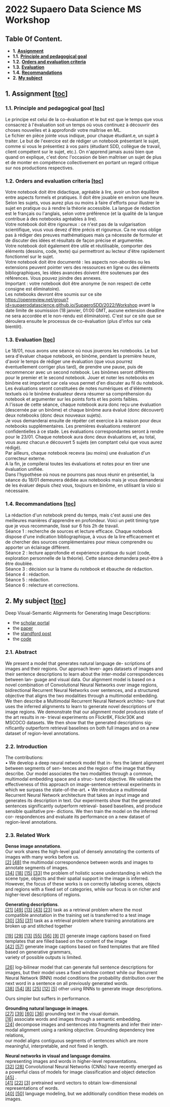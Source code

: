 # 2022 Supaero Data Science MS Workshop

## Table Of Content.
- **1.** [**Assignment**](#1-assignment-toc)
- **1.1.** [**Principle and pedagogical goal**](#11-principle-and-pedagogical-goal-toc)
- **1.2.** [**Orders and evaluation criteria**](#12-orders-and-evaluation-criteria-toc)
- **1.3.** [**Evaluation**](#13-evaluation-toc)
- **1.4.** [**Recommandations**](#14-recommandations-toc)
- **2.** [**My subject**](#2-my-subject-toc)

## 1. Assignment [[toc](#table-of-content)]
### 1.1. Principle and pedagogical goal [[toc](#table-of-content)]
Le principe est celui de la co-évaluation et le but est que le temps que vous consacrez à l'évaluation soit un temps où vous continuez à découvrir des choses nouvelles et à approfondir votre maîtrise en ML.  
Le fichier en pièce jointe vous indique, pour chaque étudiant.e, un sujet à traiter. Le but de l'exercice est de rédiger un notebook présentant le sujet, comme si vous le présentiez à vos pairs (étudiant SDD, collègue de travail, client compétent sur le sujet, etc.). On n'apprend jamais aussi bien que quand on explique, c'est donc l'occasion de bien maîtriser un sujet de plus et de monter en compétence collectivement en portant un regard critique sur nos productions respectives.

### 1.2. Orders and evaluation criteria [[toc](#table-of-content)]
Votre notebook doit être didactique, agréable à lire, avoir un bon équilibre entre aspects formels et pratiques. Il doit être jouable en environ une heure. Selon les sujets, vous aurez plus ou moins à faire d'efforts pour illustrer le sujet en pratique ou à rendre la théorie accessible. La langue de rédaction est le français ou l'anglais, selon votre préférence (et la qualité de la langue contribue à des notebooks agréables à lire).  
Votre notebook doit être rigoureux : ce n'est pas de la vulgarisation scientifique, vous vous devez d'être précis et rigoureux. Ca ne vous oblige pas à rédiger des preuves mathématiques mais ça nécessite de formuler et de discuter des idées et résultats de façon précise et argumentée.  
Votre notebook doit également être utile et réutilisable, comporter des éléments (dessins, code, texte) qui permettront au lecteur d'être rapidement fonctionnel sur le sujet.  
Votre notebook doit être documenté : les aspects non-abordés ou les extensions peuvent pointer vers des ressources en ligne ou des éléments bibliographiques, les idées avancées doivent être soutenues par des références. Vous pouvez joindre des annexes.  
Important : votre notebook doit être anonyme (le non respect de cette consigne est éliminatoire).  
Les notebooks devront être soumis sur ce site https://openreview.net/group?id=supaerodatascience.github.io/SupaeroSDD/2022/Workshop avant la date limite de soumission (18 janvier, 01:00 GMT, aucune extension deadline ne sera accordée et le non-rendu est éliminatoire). C'est sur ce site que se déroulera ensuite le processus de co-évaluation (plus d'infos sur cela bientôt).  

### 1.3. Evaluation [[toc](#table-of-content)]
Le 18/01, nous avons une séance où nous jouerons les notebooks. Le but sera d'évaluer chaque notebook, en binôme, pendant la première heure, d'avoir le temps de rédiger une évaluation (que vous pourrez éventuellement corriger plus tard), de prendre une pause, puis de recommencer avec un second notebook. Les binômes seront différents pour le premier et le second notebook. Jouer et noter les notebooks en binôme est important car cela vous permet d'en discuter au fil du notebook. Les évaluations seront constituées de notes numériques et d'éléments textuels où le binôme évaluateur devra résumer sa compréhension du notebook et argumenter sur les points forts et les points faibles.  
A l'issue de cette séance, chaque notebook aura donc reçu une évaluation (descernée par un binôme) et chaque binôme aura évalué (donc découvert) deux notebooks (donc deux nouveaux sujets).  
Je vous demanderai ensuite de répéter cet exercice à la maison pour deux notebooks supplémentaires. Les premières évaluations resteront confidentielles à ce stade. Les évaluations correspondantes seront à rendre pour le 23/01. Chaque notebook aura donc deux évaluations et, au total, vous aurez chacun.e découvert 5 sujets (en comptant celui que vous aurez rédigé).  
Par ailleurs, chaque notebook recevra (au moins) une évaluation d'un correcteur externe.  
A la fin, je compilerai toutes les évaluations et notes pour en tirer une évaluation unifiée.  
Dans l'hypothèse où nous ne pourrons pas nous réunir en présentiel, la séance du 18/01 demeurera dédiée aux notebooks mais je vous demanderai de les évaluer depuis chez vous, toujours en binôme, en utilisant la visio si nécessaire.  

### 1.4. Recommandations [[toc](#table-of-content)]
La rédaction d'un notebook prend du temps, mais c'est aussi une des meilleures manières d'apprendre en profondeur. Voici un petit timing type que je vous recommande, lissé sur 6 fois 2h de travail.  
Séance 1 : recherche de sources et lecture efficace. Chaque notebook dispose d'une indication bibliographique, à vous de la lire efficacement et de chercher des sources complémentaires pour mieux comprendre ou apporter un éclairage différent.  
Séance 2 : lecture approfondie et expérience pratique du sujet (code, exploration personnelle de la théorie). Cette séance demandera peut-être à être doublée.  
Séance 3 : décision sur la trame du notebook et ébauche de rédaction.  
Séance 4 : rédaction.  
Séance 5 : rédaction.  
Séance 6 : relecture et corrections.  

## 2. My subject [[toc](#table-of-content)]
Deep Visual-Semantic Alignments for Generating Image Descriptions:
- the [scholar portal][karpathy2015deep-portal]
- the [paper][karpathy2015deep]
- the [standford post][karpathy2015deep-blog]
- the [code][karpathy2015deep-code]

### 2.1. Abstract
We present a model that generates natural language de-
scriptions of images and their regions. Our approach lever-
ages datasets of images and their sentence descriptions to
learn about the inter-modal correspondences between lan-
guage and visual data. Our alignment model is based on a
novel combination of Convolutional Neural Networks over
image regions, bidirectional Recurrent Neural Networks
over sentences, and a structured objective that aligns the
two modalities through a multimodal embedding. We then
describe a Multimodal Recurrent Neural Network architec-
ture that uses the inferred alignments to learn to generate
novel descriptions of image regions. We demonstrate that
our alignment model produces state of the art results in re-
trieval experiments on Flickr8K, Flickr30K and MSCOCO
datasets. We then show that the generated descriptions sig-
nificantly outperform retrieval baselines on both full images
and on a new dataset of region-level annotations.

### 2.2. Introduction
The contributions:  
• We develop a deep neural network model that in-
  fers the latent alignment between segments of sen-
  tences and the region of the image that they describe.
  Our model associates the two modalities through a
  common, multimodal embedding space and a struc-
  tured objective. We validate the effectiveness of this
  approach on image-sentence retrieval experiments in
  which we surpass the state-of-the-art.
• We introduce a multimodal Recurrent Neural Network
  architecture that takes an input image and generates
  its description in text. Our experiments show that the
  generated sentences significantly outperform retrieval-
  based baselines, and produce sensible qualitative pre-
  dictions. We then train the model on the inferred cor-
  respondences and evaluate its performance on a new
  dataset of region-level annotations.

### 2.3. Related Work
**Dense image annotations**.  
Our work shares the high-level goal of densely annotating the contents of images with many works before us.  
[\[2\]][2] [\[48\]][48] the multimodal correspondence between words and images to annotate segments of images.  
[\[34\]][34] [\[18\]][18] [\[15\]][15] [\[33\]][33] the problem of holistic scene understanding in which the scene type, objects and their spatial support in the image is inferred.  
However, the focus of these works is on correctly labeling scenes, objects and regions with a fixed set of categories, while our focus is on richer and higher-level descriptions of regions.  

**Generating descriptions**.  
[\[21\]][21] [\[49\]][49] [\[13\]][13] [\[43\]][43] [\[23\]][23] task as a retrieval problem where the most compatible annotation in the training set is transferred to a test image  
[\[30\]][30] [\[35\]][35] [\[31\]][31] task as a retrieval problem where training annotations are broken up and stitched together   

[\[19\]][19] [\[29\]][29] [\[13\]][13] [\[55\]][55] [\[56\]][56] [\[9\]][9] [\[1\]][1] generate image captions based on fixed templates that are filled based on the content of the image  
[\[42\]][42] [\[57\]][57] generate image captions based on fixed templates that are filled based on generative grammars,  
variety of possible outputs is limited.  

[\[26\]][26] log-bilinear model that can generate full sentence descriptions for images, but their model uses a fixed window context while our Recurrent Neural Network (RNN) model conditions the probability distribution over the next word in a sentence on all previously generated words.  
[\[38\]][38] [\[54\]][54] [\[8\]][8] [\[25\]][25] [\[12\]][12] [\[5\]][5] other using RNNs to generate image descriptions.  
  
Ours simpler but suffers in performance.  

**Grounding natural language in images**.  
[\[27\]][27] [\[39\]][39] [\[60\]][60] [\[36\]][36] grounding text in the visual domain.  
[\[16\]][16] associate words and images through a semantic embedding.  
[\[24\]][24] decompose images and sentences into fragments and infer their inter-modal alignment using a ranking objective. Grounding dependency tree relations,  
our model aligns contiguous segments of sentences which are more meaningful, interpretable, and not fixed in length.  

**Neural networks in visual and language domains**.  
representing images and words in higher-level representations.  
[\[32\]][32] [\[28\]][28] Convolutional Neural Networks (CNNs) have recently emerged as a powerful class of models for image classification and object detection [\[45\]][45] .  
[\[41\]][41] [\[22\]][22] [\[3\]][3] pretrained word vectors to obtain low-dimensional representations of words.  
[\[40\]][40] [\[50\]][50] language modeling, but we additionally condition these models on images.  

[karpathy2015deep-portal]:   https://scholar.google.com/scholar?hl=fr&as_sdt=0%2C5&q=Deep+Visual-Semantic+Alignments+for+Generating+Image+Descriptions&btnG= 
[karpathy2015deep]:          https://www.cv-foundation.org/openaccess/content_cvpr_2015/papers/Karpathy_Deep_Visual-Semantic_Alignments_2015_CVPR_paper.pdf 
[karpathy2015deep-blog]:     https://cs.stanford.edu/people/karpathy/deepimagesent/ 
[karpathy2015deep-code]:     https://github.com/karpathy/neuraltalk 
[karpathy2015deep-tmpvideo]: https://www.youtube.com/watch?v=e-WB4lfg30M

<!-- all the references from the paper -->
[1]: https://scholar.google.com/scholar?hl=fr&as_sdt=0%2C5&q=Video+in+sentences+out.&btnG=
[2]: https://scholar.google.com/scholar?hl=fr&as_sdt=0%2C5&q=Matching+words+and+pictures.&btnG=
[3]: https://scholar.google.com/scholar?hl=fr&as_sdt=0%2C5&q=Neural+probabilistic+language+models.&btnG=
[4]: https://scholar.google.com/scholar?hl=fr&as_sdt=0%2C5&q=Microsoft+coco+captions:+Data+collection+and+evaluation+server.&btnG=
[5]: https://scholar.google.com/scholar?hl=fr&as_sdt=0%2C5&q=Learning+a+recurrent+visual+representation+for+image+caption+generation.&btnG=
[6]: https://scholar.google.com/scholar?hl=fr&as_sdt=0%2C5&q=Imagenet:+A+large-scale+hierarchical+image+database.&btnG=
[7]: https://scholar.google.com/scholar?hl=fr&as_sdt=0%2C5&q=Language-specific+translation+evaluation+for+any+target+language.&btnG=
[8]: https://scholar.google.com/scholar?hl=fr&as_sdt=0%2C5&q=Long-term+recurrent+convolutional+networks+for+visual+recognition+and+description.&btnG=
[9]: https://scholar.google.com/scholar?hl=fr&as_sdt=0%2C5&q=Image+description+using+visual+dependency+representations.&btnG=
[10]: https://scholar.google.com/scholar?hl=fr&as_sdt=0%2C5&q=Finding+structure+in+time.&btnG=
[11]: https://scholar.google.com/scholar?hl=fr&as_sdt=0%2C5&q=The+pascal+visual+object+classes+(voc)+challenge.&btnG=
[12]: https://scholar.google.com/scholar?hl=fr&as_sdt=0%2C5&q=From+captions+to+visual+concepts+and+back.&btnG=
[13]: https://scholar.google.com/scholar?hl=fr&as_sdt=0%2C5&q=Every+picture+tells+a+story:+Generating+sentences+from+images.&btnG=
[14]: https://scholar.google.com/scholar?hl=fr&as_sdt=0%2C5&q=What+do+weperceive+in+a+glance+of+a+real-world+scene?&btnG=
[15]: https://scholar.google.com/scholar?hl=fr&as_sdt=0%2C5&q=A+sentence+is+worth+athousand+pixels.&btnG=
[16]: https://scholar.google.com/scholar?hl=fr&as_sdt=0%2C5&q=Devise:+A+deep+visual-semantic+embedding+model.&btnG=
[17]: https://scholar.google.com/scholar?hl=fr&as_sdt=0%2C5&q=Rich+feature+hierarchies+for+accurate+object+detection+and+semantic+segmentation.&btnG=
[18]: https://scholar.google.com/scholar?hl=fr&as_sdt=0%2C5&q=Decomposing+a+scene+into+geometric+and+semantically+consistent+regions.&btnG=
[19]: https://scholar.google.com/scholar?hl=fr&as_sdt=0%2C5&q=From+image+annotation+to+image+description.&btnG=
[20]: https://scholar.google.com/scholar?hl=fr&as_sdt=0%2C5&q=Long+short-term+memory.Neural+computation,&btnG=
[21]: https://scholar.google.com/scholar?hl=fr&as_sdt=0%2C5&q=Framing+image+description+as+a+ranking+task:+data,+models+and+evaluation+metrics.&btnG=
[22]: https://scholar.google.com/scholar?hl=fr&as_sdt=0%2C5&q=Glove:+Global+vectors+for+word+representation.&btnG=
[23]: https://scholar.google.com/scholar?hl=fr&as_sdt=0%2C5&q=Learning+cross-modality+similarity+for+multinomial+data.&btnG=
[24]: https://scholar.google.com/scholar?hl=fr&as_sdt=0%2C5&q=Deep+fragment+embeddings+for+bidirectional+image+sentence+mapping.&btnG=
[25]: https://scholar.google.com/scholar?hl=fr&as_sdt=0%2C5&q=Unifying+visual-semantic+embeddings+with+multimodal+neural+language+models.&btnG=
[26]: https://scholar.google.com/scholar?hl=fr&as_sdt=0%2C5&q=Multimodal+neural+language+models.&btnG=
[27]: https://scholar.google.com/scholar?hl=fr&as_sdt=0%2C5&q=What+are+you+talking+about?+text-to-image+coreference.&btnG=
[28]: https://scholar.google.com/scholar?hl=fr&as_sdt=0%2C5&q=Imagenet+classification+with+deep+convolutional+neural+networks.&btnG=
[29]: https://scholar.google.com/scholar?hl=fr&as_sdt=0%2C5&q=Baby+talk:+Understanding+and+generating+simple+image+descriptions.&btnG=
[30]: https://scholar.google.com/scholar?hl=fr&as_sdt=0%2C5&q=Collective+generation+of+natural+image+descriptions.&btnG=
[31]: https://scholar.google.com/scholar?hl=fr&as_sdt=0%2C5&q=Composition+and+compression+of+trees+for+image+descriptions.&btnG=
[32]: https://scholar.google.com/scholar?hl=fr&as_sdt=0%2C5&q=Gradient-based+learning+applied+to+document+recognition.&btnG=
[33]: https://scholar.google.com/scholar?hl=fr&as_sdt=0%2C5&q=What,+where+and+who?+classifying+events+by+scene+and+object+recognition.&btnG=
[34]: https://scholar.google.com/scholar?hl=fr&as_sdt=0%2C5&q=Towards+total+scene+understanding:+Classification,+annotation+and+segmentation+in+an+automatic+framework.&btnG=
[35]: https://scholar.google.com/scholar?hl=fr&as_sdt=0%2C5&q=Composing+simple+image+descriptions+using+webscale+n-grams.&btnG=
[36]: https://scholar.google.com/scholar?hl=fr&as_sdt=0%2C5&q=Visual+semanticsearch:+Retrieving+videos+via+complex+textual+queries.&btnG=
[37]: https://scholar.google.com/scholar?hl=fr&as_sdt=0%2C5&q=Microsoft+coco:+Common+objects+in+context.&btnG=
[38]: https://scholar.google.com/scholar?hl=fr&as_sdt=0%2C5&q=Explain+images+with+multimodal+recurrent+neural+networks.&btnG=
[39]: https://scholar.google.com/scholar?hl=fr&as_sdt=0%2C5&q=Fox.+A+Joint+Model+of+Language+and+Perception+for+Grounded+Attribute+Learning.&btnG=
[40]: https://scholar.google.com/scholar?hl=fr&as_sdt=0%2C5&q=Recurrent+neural+network+based+language+model.&btnG=
[41]: https://scholar.google.com/scholar?hl=fr&as_sdt=0%2C5&q=Distributed+representations+of+words+and+phrases+and+their+compositionality.&btnG=
[42]: https://scholar.google.com/scholar?hl=fr&as_sdt=0%2C5&q=Generating+image+descriptions+from+computer+vision+detections.&btnG=
[43]: https://scholar.google.com/scholar?hl=fr&as_sdt=0%2C5&q=Im2text:+Describing+images+using+1+million+captioned+photographs.&btnG=
[44]: https://scholar.google.com/scholar?hl=fr&as_sdt=0%2C5&q=Bleu:+a+method+for+automatic+evaluation+of+machine+translation.&btnG=
[45]: https://scholar.google.com/scholar?hl=fr&as_sdt=0%2C5&q=Imagenet+large+scale+visual+recognition+challenge,&btnG=
[46]: https://scholar.google.com/scholar?hl=fr&as_sdt=0%2C5&q=Bidirectional+recurrent+neuralnetworks.&btnG=
[47]: https://scholar.google.com/scholar?hl=fr&as_sdt=0%2C5&q=Very+deep+convolutional+networks+for+large-scale+image+recognition.&btnG=
[48]: https://scholar.google.com/scholar?hl=fr&as_sdt=0%2C5&q=Connecting+modalities:+Semi-supervised+segmentation+and+annotation+of+images+using+unaligned+text+corpora.&btnG=
[49]: https://scholar.google.com/scholar?hl=fr&as_sdt=0%2C5&q=Grounded+compositional+semantics+for+finding+and+describing+images+with+sentences.&btnG=
[50]: https://scholar.google.com/scholar?hl=fr&as_sdt=0%2C5&q=Generating+text+with+recurrent+neural+networks.&btnG=
[51]: https://scholar.google.com/scholar?hl=fr&as_sdt=0%2C5&q=Going+deeper+with+convolutions.&btnG=
[52]: https://scholar.google.com/scholar?hl=fr&as_sdt=0%2C5&q=Dividethe+gradient+by+a+running+average+of+its+recent+magnitude.&btnG=
[53]: https://scholar.google.com/scholar?hl=fr&as_sdt=0%2C5&q=Cider:Consensus-based+image+description+evaluation.&btnG=
[54]: https://scholar.google.com/scholar?hl=fr&as_sdt=0%2C5&q=Show+and+tell:+A+neural+image+caption+generator.&btnG=
[55]: https://scholar.google.com/scholar?hl=fr&as_sdt=0%2C5&q=Aloimonos.Corpus-guided+sentence+generation+of+natural+images.&btnG=
[56]: https://scholar.google.com/scholar?hl=fr&as_sdt=0%2C5&q=I2t:Image+parsing+to+text+description.&btnG=
[57]: https://scholar.google.com/scholar?hl=fr&as_sdt=0%2C5&q=See+no+evil,+say+no+evil:+Description+generation+from+densely+labeled+images.&btnG=
[58]: https://scholar.google.com/scholar?hl=fr&as_sdt=0%2C5&q=From+image+descriptions+to+visual+denotations:+New+similarity+metrics+for+semantic+inference+over+event+descriptions.&btnG=
[59]: https://scholar.google.com/scholar?hl=fr&as_sdt=0%2C5&q=Recurrent+neural+network+regularization.&btnG=
[60]: https://scholar.google.com/scholar?hl=fr&as_sdt=0%2C5&q=Learning+thevisual+interpretation+of+sentences.&btnG=

<!-- backup references in case of any error above. -->
<!-- [1] A. Barbu, A. Bridge, Z. Burchill, D. Coroian, S. Dickin-son, S. Fidler, A. Michaux, S. Mussman, S. Narayanaswamy,D. Salvi, et al. Video in sentences out. arXiv preprintarXiv:1204.2742, 2012. 2 -->
<!-- [2] K. Barnard, P. Duygulu, D. Forsyth, N. De Freitas, D. M.Blei, and M. I. Jordan. Matching words and pictures. JMLR,2003. 2 -->
<!-- [3] Y. Bengio, H. Schwenk, J.-S. Sen ́ecal, F. Morin, and J.-L.Gauvain. Neural probabilistic language models. In Innova-tions in Machine Learning. Springer, 2006. 2 -->
<!-- [4] X. Chen, H. Fang, T.-Y. Lin, R. Vedantam, S. Gupta, P. Dol-lar, and C. L. Zitnick. Microsoft coco captions: Data collec-tion and evaluation server. arXiv preprint arXiv:1504.00325,2015. 7 -->
<!-- [5] X. Chen and C. L. Zitnick. Learning a recurrent vi-sual representation for image caption generation. CoRR,abs/1411.5654, 2014. 2, 7 -->
<!-- [6] J. Deng, W. Dong, R. Socher, L.-J. Li, K. Li, and L. Fei-Fei. Imagenet: A large-scale hierarchical image database. InCVPR, 2009. 3 -->
<!-- [7] M. Denkowski and A. Lavie. Meteor universal: Languagespecific translation evaluation for any target language. InProceedings of the EACL 2014 Workshop on Statistical Ma-chine Translation, 2014. 7 -->
<!-- [8] J. Donahue, L. A. Hendricks, S. Guadarrama, M. Rohrbach,S. Venugopalan, K. Saenko, and T. Darrell. Long-term recur-rent convolutional networks for visual recognition and de-scription. arXiv preprint arXiv:1411.4389, 2014. 2, 6, 7 -->
<!-- [9] D. Elliott and F. Keller. Image description using visual de-pendency representations. In EMNLP, pages 1292–1302,2013. 2 -->
<!-- [10] J. L. Elman. Finding structure in time. Cognitive science,14(2):179–211, 1990. 4 -->
<!-- [11] M. Everingham, L. Van Gool, C. K. I. Williams, J. Winn, andA. Zisserman. The pascal visual object classes (voc) chal-lenge. International Journal of Computer Vision, 88(2):303–338, June 2010. 1 -->
<!-- [12] H. Fang, S. Gupta, F. Iandola, R. Srivastava, L. Deng,P. Doll ́ar, J. Gao, X. He, M. Mitchell, J. Platt, et al.From captions to visual concepts and back. arXiv preprintarXiv:1411.4952, 2014. 2, 7 -->
<!-- [13] A. Farhadi, M. Hejrati, M. A. Sadeghi, P. Young,C. Rashtchian, J. Hockenmaier, and D. Forsyth. Every pic-ture tells a story: Generating sentences from images. InECCV. 2010. 1, 2 -->
<!-- [14] L. Fei-Fei, A. Iyer, C. Koch, and P. Perona. What do weperceive in a glance of a real-world scene? Journal of vision,7(1):10, 2007. 1 -->
<!-- [15] S. Fidler, A. Sharma, and R. Urtasun. A sentence is worth athousand pixels. In CVPR, 2013. 2 -->
<!-- [16] A. Frome, G. S. Corrado, J. Shlens, S. Bengio, J. Dean,T. Mikolov, et al. Devise: A deep visual-semantic embed-ding model. In NIPS, 2013. 2 -->
<!-- [17] R. Girshick, J. Donahue, T. Darrell, and J. Malik. Rich fea-ture hierarchies for accurate object detection and semanticsegmentation. In CVPR, 2014. 3 -->
<!-- [18] S. Gould, R. Fulton, and D. Koller. Decomposing a sceneinto geometric and semantically consistent regions. In Com-puter Vision, 2009 IEEE 12th International Conference on,pages 1–8. IEEE, 2009. 2 -->
<!-- [19] A. Gupta and P. Mannem. From image annotation to im-age description. In Neural information processing. Springer,2012. 2 -->
<!-- [20] S. Hochreiter and J. Schmidhuber. Long short-term memory.Neural computation, 9(8):1735–1780, 1997. 5, 7, 8 -->
<!-- [21] M. Hodosh, P. Young, and J. Hockenmaier. Framing imagedescription as a ranking task: data, models and evaluationmetrics. Journal of Artificial Intelligence Research, 2013. 1,2, 5 -->
<!-- [22] R. JeffreyPennington and C. Manning. Glove: Global vec-tors for word representation. 2014. 2 -->
<!-- [23] Y. Jia, M. Salzmann, and T. Darrell. Learning cross-modalitysimilarity for multinomial data. In ICCV, 2011. 2 -->
<!-- [24] A. Karpathy, A. Joulin, and L. Fei-Fei. Deep fragment em-beddings for bidirectional image sentence mapping. arXivpreprint arXiv:1406.5679, 2014. 2, 3, 4, 5, 6 -->
<!-- [25] R. Kiros, R. Salakhutdinov, and R. S. Zemel. Unifyingvisual-semantic embeddings with multimodal neural lan-guage models. arXiv preprint arXiv:1411.2539, 2014. 2,5, 6 -->
<!-- [26] R. Kiros, R. S. Zemel, and R. Salakhutdinov. Multimodalneural language models. ICML, 2014. 2 -->
<!-- [27] C. Kong, D. Lin, M. Basal, R. Urtasun, and S. Fidler. Whatare you talking about? text-to-image coreference. In CVPR,2014. 2 -->
<!-- [28] A. Krizhevsky, I. Sutskever, and G. E. Hinton. Imagenetclassification with deep convolutional neural networks. InNIPS, 2012. 2, 5, 7 -->
<!-- [29] G. Kulkarni, V. Premraj, S. Dhar, S. Li, Y. Choi, A. C. Berg,and T. L. Berg. Baby talk: Understanding and generatingsimple image descriptions. In CVPR, 2011. 1, 2, 3 -->
<!-- [30] P. Kuznetsova, V. Ordonez, A. C. Berg, T. L. Berg, andY. Choi. Collective generation of natural image descriptions.In ACL, 2012. 2 -->
<!-- [31] P. Kuznetsova, V. Ordonez, T. L. Berg, U. C. Hill, andY. Choi. Treetalk: Composition and compression of treesfor image descriptions. Transactions of the Association forComputational Linguistics, 2(10):351–362, 2014. 2 -->
<!-- [32] Y. LeCun, L. Bottou, Y. Bengio, and P. Haffner. Gradient-based learning applied to document recognition. Proceed-ings of the IEEE, 86(11):2278–2324, 1998. 2 -->
<!-- [33] L.-J. Li and L. Fei-Fei. What, where and who? classifyingevents by scene and object recognition. In ICCV, 2007. 2 -->
<!-- [34] L.-J. Li, R. Socher, and L. Fei-Fei. Towards total scene un-derstanding: Classification, annotation and segmentation inan automatic framework. In Computer Vision and PatternRecognition, 2009. CVPR 2009. IEEE Conference on, pages2036–2043. IEEE, 2009. 2 -->
<!-- [35] S. Li, G. Kulkarni, T. L. Berg, A. C. Berg, and Y. Choi. Com-posing simple image descriptions using web-scale n-grams.In CoNLL, 2011. 2 -->
<!-- [36] D. Lin, S. Fidler, C. Kong, and R. Urtasun. Visual semanticsearch: Retrieving videos via complex textual queries. 2014.2n -->
<!-- [37] T.-Y. Lin, M. Maire, S. Belongie, J. Hays, P. Perona, D. Ra-manan, P. Doll ́ar, and C. L. Zitnick. Microsoft coco: Com-mon objects in context. arXiv preprint arXiv:1405.0312,2014. 1, 5 -->
<!-- [38] J. Mao, W. Xu, Y. Yang, J. Wang, and A. L. Yuille. Explainimages with multimodal recurrent neural networks. arXivpreprint arXiv:1410.1090, 2014. 2, 6, 7 -->
<!-- [39] C. Matuszek*, N. FitzGerald*, L. Zettlemoyer, L. Bo, andD. Fox. A Joint Model of Language and Perception forGrounded Attribute Learning. In Proc. of the 2012 Interna-tional Conference on Machine Learning, Edinburgh, Scot-land, June 2012. 2 -->
<!-- [40] T. Mikolov, M. Karafi ́at, L. Burget, J. Cernock`y, and S. Khu-danpur. Recurrent neural network based language model. InINTERSPEECH, 2010. 2, 4 -->
<!-- [41] T. Mikolov, I. Sutskever, K. Chen, G. S. Corrado, andJ. Dean. Distributed representations of words and phrasesand their compositionality. In NIPS, 2013. 2, 3 -->
<!-- [42] M. Mitchell, X. Han, J. Dodge, A. Mensch, A. Goyal,A. Berg, K. Yamaguchi, T. Berg, K. Stratos, and H. Daum ́e,III. Midge: Generating image descriptions from computervision detections. In EACL, 2012. 2 -->
<!-- [43] V. Ordonez, G. Kulkarni, and T. L. Berg. Im2text: Describ-ing images using 1 million captioned photographs. In NIPS,2011. 2 -->
<!-- [44] K. Papineni, S. Roukos, T. Ward, and W.-J. Zhu. Bleu: amethod for automatic evaluation of machine translation. InProceedings of the 40th annual meeting on association forcomputational linguistics, pages 311–318. Association forComputational Linguistics, 2002. 7 -->
<!-- [45] O. Russakovsky, J. Deng, H. Su, J. Krause, S. Satheesh,S. Ma, Z. Huang, A. Karpathy, A. Khosla, M. Bernstein,A. C. Berg, and L. Fei-Fei. Imagenet large scale visual recog-nition challenge, 2014. 1, 2, 3 -->
<!-- [46] M. Schuster and K. K. Paliwal. Bidirectional recurrent neuralnetworks. Signal Processing, IEEE Transactions on, 1997.3 -->
<!-- [47] K. Simonyan and A. Zisserman. Very deep convolutionalnetworks for large-scale image recognition. arXiv preprintarXiv:1409.1556, 2014. 5, 7 -->
<!-- [48] R. Socher and L. Fei-Fei. Connecting modalities: Semi-supervised segmentation and annotation of images using un-aligned text corpora. In CVPR, 2010. 2 -->
<!-- [49] R. Socher, A. Karpathy, Q. V. Le, C. D. Manning, and A. Y.Ng. Grounded compositional semantics for finding and de-scribing images with sentences. TACL, 2014. 2, 5, 6 -->
<!-- [50] I. Sutskever, J. Martens, and G. E. Hinton. Generating textwith recurrent neural networks. In ICML, 2011. 2, 4, 8 -->
<!-- [51] C. Szegedy, W. Liu, Y. Jia, P. Sermanet, S. Reed,D. Anguelov, D. Erhan, V. Vanhoucke, and A. Rabi-novich. Going deeper with convolutions. arXiv preprintarXiv:1409.4842, 2014. 5, 7 -->
<!-- [52] T. Tieleman and G. E. Hinton. Lecture 6.5-rmsprop: Dividethe gradient by a running average of its recent magnitude.,2012. 5 -->
<!-- [53] R. Vedantam, C. L. Zitnick, and D. Parikh. Cider:Consensus-based image description evaluation. CoRR,abs/1411.5726, 2014. 7 -->
<!-- [54] O. Vinyals, A. Toshev, S. Bengio, and D. Erhan. Showand tell: A neural image caption generator. arXiv preprintarXiv:1411.4555, 2014. 2, 5, 6, 7 -->
<!-- [55] Y. Yang, C. L. Teo, H. Daum ́e III, and Y. Aloimonos.Corpus-guided sentence generation of natural images. InEMNLP, 2011. 2 -->
<!-- [56] B. Z. Yao, X. Yang, L. Lin, M. W. Lee, and S.-C. Zhu. I2t:Image parsing to text description. Proceedings of the IEEE,98(8):1485–1508, 2010. 2 -->
<!-- [57] M. Yatskar, L. Vanderwende, and L. Zettlemoyer. See noevil, say no evil: Description generation from densely la-beled images. Lexical and Computational Semantics, 2014.2 -->
<!-- [58] P. Young, A. Lai, M. Hodosh, and J. Hockenmaier. From im-age descriptions to visual denotations: New similarity met-rics for semantic inference over event descriptions. TACL,2014. 1, 5 -->
<!-- [59] W. Zaremba, I. Sutskever, and O. Vinyals. Recurrent neu-ral network regularization. arXiv preprint arXiv:1409.2329,2014. 5 -->
<!-- [60] C. L. Zitnick, D. Parikh, and L. Vanderwende. Learning thevisual interpretation of sentences. ICCV, 2013. 2 -->
